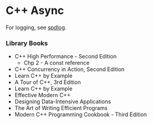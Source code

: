 # C++ Async

For logging, see [spdlog](https://github.com/gabime/spdlog).

### Library Books

* C++ High Performance - Second Edition
  - Chp 2 - A const reference
* C++ Concurrency in Action, Second Edition
* Learn C++ by Example
* A Tour of C++, 3rd Edition
* Learn C++ by Example
* Effective Modern C++
* Designing Data-Intensive Applications
* The Art of Writing Efficient Programs
* Modern C++ Programming Cookbook - Third Edition
